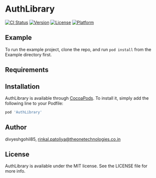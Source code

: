 # AuthLibrary

[![CI Status](https://img.shields.io/travis/divyeshgohil85/AuthLibrary.svg?style=flat)](https://travis-ci.org/divyeshgohil85/AuthLibrary)
[![Version](https://img.shields.io/cocoapods/v/AuthLibrary.svg?style=flat)](https://cocoapods.org/pods/AuthLibrary)
[![License](https://img.shields.io/cocoapods/l/AuthLibrary.svg?style=flat)](https://cocoapods.org/pods/AuthLibrary)
[![Platform](https://img.shields.io/cocoapods/p/AuthLibrary.svg?style=flat)](https://cocoapods.org/pods/AuthLibrary)

## Example

To run the example project, clone the repo, and run `pod install` from the Example directory first.

## Requirements

## Installation

AuthLibrary is available through [CocoaPods](https://cocoapods.org). To install
it, simply add the following line to your Podfile:

```ruby
pod 'AuthLibrary'
```

## Author

divyeshgohil85, rinkal.patoliya@theonetechnologies.co.in

## License

AuthLibrary is available under the MIT license. See the LICENSE file for more info.
